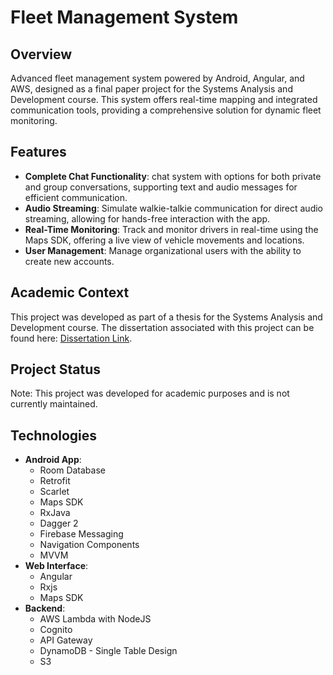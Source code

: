 # Fleet Management System

## Overview
Advanced fleet management system powered by Android, Angular, and AWS, designed as a final paper project for the Systems Analysis and Development course. This system offers real-time mapping and integrated communication tools, providing a comprehensive solution for dynamic fleet monitoring.

## Features
- **Complete Chat Functionality**: chat system with options for both private and group conversations, supporting text and audio messages for efficient communication.
- **Audio Streaming**: Simulate walkie-talkie communication for direct audio streaming, allowing for hands-free interaction with the app.
- **Real-Time Monitoring**: Track and monitor drivers in real-time using the Maps SDK, offering a live view of vehicle movements and locations.
- **User Management**: Manage organizational users with the ability to create new accounts.

## Academic Context
This project was developed as part of a thesis for the Systems Analysis and Development course. The dissertation associated with this project can be found here: [Dissertation Link](https://repositorio.utfpr.edu.br/jspui/bitstream/1/26456/1/sistemageolocalizacaoservicostransporte.pdf).

## Project Status
Note: This project was developed for academic purposes and is not currently maintained.

## Technologies
- **Android App**: 
  - Room Database
  - Retrofit
  - Scarlet
  - Maps SDK
  - RxJava
  - Dagger 2
  - Firebase Messaging
  - Navigation Components
  - MVVM
- **Web Interface**: 
  - Angular
  - Rxjs
  - Maps SDK
- **Backend**:
  - AWS Lambda with NodeJS
  - Cognito
  - API Gateway
  - DynamoDB - Single Table Design
  - S3
